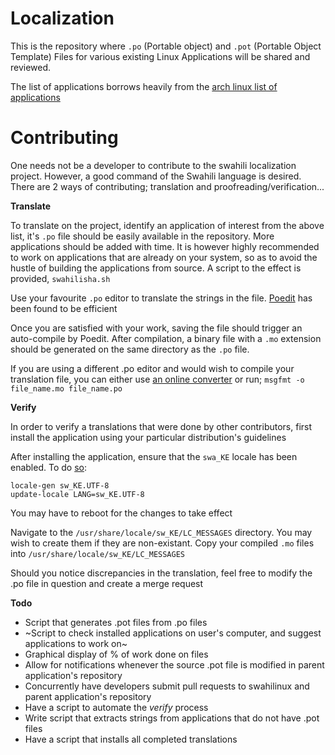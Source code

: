 # Localization
This is the repository where `.po` (Portable object) and `.pot` (Portable Object Template) Files for various existing Linux Applications will be shared and reviewed.

The list of applications borrows heavily from the [arch linux list of applications](https://wiki.archlinux.org/index.php/List_of_applications)

# Contributing
One needs not be a developer to contribute to the swahili localization project. However, a good command of the Swahili language is desired. There are 2 ways of contributing; translation and proofreading/verification...

**Translate**

To translate on the project, identify an application of interest from the above list, it's `.po` file should be easily available in the repository. More applications should be added with time. It is however highly recommended to work on applications that are already on your system, so as to avoid the hustle of building the applications from source. A script to the effect is provided, `swahilisha.sh`

Use your favourite `.po` editor to translate the strings in the file. [Poedit](https://poedit.net/) has been found to be efficient

Once you are satisfied with your work, saving the file should trigger an auto-compile by Poedit. After compilation, a binary file with a `.mo` extension should be generated on the same directory as the `.po` file.

If you are using a different .po editor and would wish to compile your translation file, you can either use [an online converter](https://po2mo.net/) or run;
`msgfmt -o file_name.mo file_name.po`

**Verify**

In order to verify a translations that were done by other contributors, first install the application using your particular distribution's guidelines

After installing the application, ensure that the `swa_KE` locale has been enabled. To do [so](https://www.thomas-krenn.com/en/wiki/Configure_Locales_in_Ubuntu):
```
locale-gen sw_KE.UTF-8
update-locale LANG=sw_KE.UTF-8
```
You may have to reboot for the changes to take effect

Navigate to the `/usr/share/locale/sw_KE/LC_MESSAGES` directory. You may wish to create them if they are non-existant.
Copy your compiled `.mo` files into `/usr/share/locale/sw_KE/LC_MESSAGES`

Should you notice discrepancies in the translation, feel free to modify the .po file in question and create a merge request

**Todo**

- Script that generates .pot files from .po files
- ~Script to check installed applications on user's computer, and suggest applications to work on~
- Graphical display of % of work done on files
- Allow for notifications whenever the source .pot file is modified in parent application's repository
- Concurrently have developers submit pull requests to swahilinux and parent application's repository
- Have a script to automate the _verify_ process
- Write script that extracts strings from applications that do not have .pot files
- Have a script that installs all completed translations
